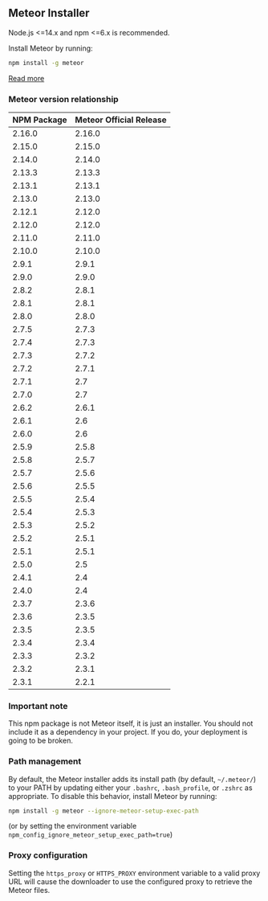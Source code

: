 ## Meteor Installer

Node.js <=14.x and npm <=6.x is recommended.

Install Meteor by running:

```bash
npm install -g meteor
```

[Read more](https://www.meteor.com/developers/install)

### Meteor version relationship

| NPM Package | Meteor Official Release |
|-------------|-------------------------|
| 2.16.0      | 2.16.0                  |
| 2.15.0      | 2.15.0                  |
| 2.14.0      | 2.14.0                  |
| 2.13.3      | 2.13.3                  |
| 2.13.1      | 2.13.1                  |
| 2.13.0      | 2.13.0                  |
| 2.12.1      | 2.12.0                  |
| 2.12.0      | 2.12.0                  |
| 2.11.0      | 2.11.0                  |
| 2.10.0      | 2.10.0                  |
| 2.9.1       | 2.9.1                   |
| 2.9.0       | 2.9.0                   |
| 2.8.2       | 2.8.1                   |
| 2.8.1       | 2.8.1                   |
| 2.8.0       | 2.8.0                   |
| 2.7.5       | 2.7.3                   |
| 2.7.4       | 2.7.3                   |
| 2.7.3       | 2.7.2                   |
| 2.7.2       | 2.7.1                   |
| 2.7.1       | 2.7                     |
| 2.7.0       | 2.7                     |
| 2.6.2       | 2.6.1                   |
| 2.6.1       | 2.6                     |
| 2.6.0       | 2.6                     |
| 2.5.9       | 2.5.8                   |
| 2.5.8       | 2.5.7                   |
| 2.5.7       | 2.5.6                   |
| 2.5.6       | 2.5.5                   |
| 2.5.5       | 2.5.4                   |
| 2.5.4       | 2.5.3                   |
| 2.5.3       | 2.5.2                   |
| 2.5.2       | 2.5.1                   |
| 2.5.1       | 2.5.1                   |
| 2.5.0       | 2.5                     |
| 2.4.1       | 2.4                     |
| 2.4.0       | 2.4                     |
| 2.3.7       | 2.3.6                   |
| 2.3.6       | 2.3.5                   |
| 2.3.5       | 2.3.5                   |
| 2.3.4       | 2.3.4                   |
| 2.3.3       | 2.3.2                   |
| 2.3.2       | 2.3.1                   |
| 2.3.1       | 2.2.1                   |

### Important note

This npm package is not Meteor itself, it is just an installer. You should not include it as a dependency in your project. If you do, your deployment is going to be broken.

### Path management

By default, the Meteor installer adds its install path (by default, `~/.meteor/`) to your PATH by updating either your `.bashrc`, `.bash_profile`, or `.zshrc` as appropriate. To disable this behavior, install Meteor by running:

```bash
npm install -g meteor --ignore-meteor-setup-exec-path
```

(or by setting the environment variable `npm_config_ignore_meteor_setup_exec_path=true`)

### Proxy configuration

Setting the `https_proxy` or `HTTPS_PROXY` environment variable to a valid proxy URL will cause the
downloader to use the configured proxy to retrieve the Meteor files.
